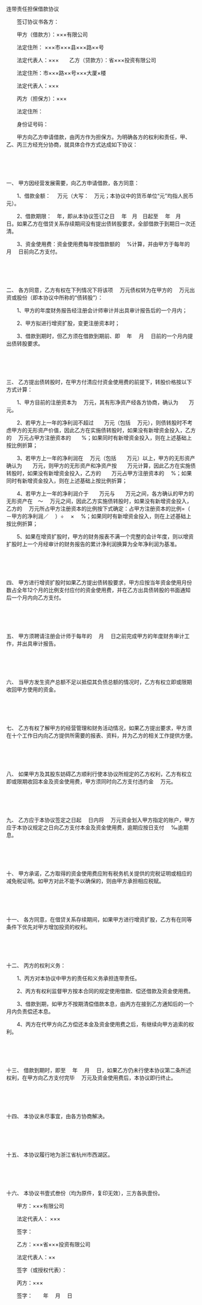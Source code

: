 



连带责任担保借款协议



 

　　签订协议书各方：　　

　　甲方（借款方）：×××有限公司

　　法定住所： ×××市×××县×××路××号

　　法定代表人：×××　　乙方（贷款方）：省×××投资有限公司

　　法定住所：市×××路××号×××大厦×楼

　　法定代表人：×××　　

　　丙方（担保方）：×××

　　法定住所：

　　身份证号码：　　

　　甲方向乙方申请借款，由丙方作为担保方。为明确各方的权利和责任，甲、乙、丙三方经充分协商，就具体合作方式达成如下协议：

　　

　　

一、
甲方因经营发展需要，向乙方申请借款，各方同意：

　　1、借款金额：　 万元（大写：　万元；本协议中的货币单位“元”均指人民币元）。

　　2、借款期限：　年，即从本协议签订之日　 年　月　日起至　 年　月　日。如果乙方在借贷关系存续期间没有提出债转股要求，全部借款于到期日一次还清。

　　3、资金使用费：资金使用费每年按借款额的　 %计算，并由甲方于每年的　 月　 日前向乙方支付。

　　

　　

二、
各方同意，乙方有权在下列情况下将该项　 万元债权转为在甲方的　 万元出资或股份（即本协议中所称的“债转股”）：

　　1、甲方的年度财务报告经注册会计师审计并出具审计报告后的一个月内；

　　2、甲方拟进行增资扩股，变更注册资本时；

　　3、借款到期时，但乙方须在借款到期前、即　 年　 月　 日前的一个月内提出债转股要求。

　　

　　

三、
乙方提出债转股时，在甲方付清应付资金使用费的前提下，转股价格按以下方式计算：

　　1、甲方目前的注册资本为　 万元，其有形净资产经各方协商，确认为　　万元。

　　2、若甲方上一年的净利润不超过　　万元（包括　 万元），则债转股时不考虑甲方的无形资产价值，因此乙方在实施债转股时，如果没有新增资金投入，乙方的　 万元占甲方注册资本的　　%；如果同时有新增资金投入，则在上述基础上按比例折算；

　　3、若甲方上一年的净利润在　 万元（包括　　万元）以上，甲方的无形资产确认为　　万元，则甲方的无形资产和净资产按　　万元计算，因此乙方在实施债转股时，如果没有新增资金投入，乙方的　　万元占甲方注册资本的　 %；如果同时有新增资金投入，则在上述基础上按比例折算；

　　4、若甲方上一年的净利润介于　　万元与　　万元之间，各方确认的甲方的无形资产在　～　 万元之间，因此乙方实施债转股时，如果没有新增资金投入，乙方的　 万元所占甲方注册资本的比例按下式确定：占甲方注册资本的比例=（　 －甲方的净利润／　 ）÷　 ×　 %；如果同时有新增资金投入，则在上述基础上按比例折算；

　　5、如果在增资扩股时，甲方的财务报表不满一个完整的会计年度，则以增资扩股时上一个月经审计的财务报告的累计净利润换算为全年净利润为基准。

　　

　　

四、
甲方进行增资扩股时如果乙方提出债转股要求，甲方应按当年资金使用月份数占全年12个月的比例支付应付的资金使用费，并在乙方出具债转股的书面通知后一个月内向乙方支付。

　　

　　

五、
甲方须聘请注册会计师于每年的　 月　 日之前完成甲方的年度财务审计工作，并出具审计报告。

　　

　　

六、
当甲方发生资产总额不足以抵偿其负债总额的情况时，乙方有权立即或限期收回甲方使用的资金。

　　

　　

七、
乙方有权了解甲方的经营管理和财务活动情况，如果乙方提出要求，甲方须在十个工作日内向乙方提供所需要的报表、资料，并为乙方的相关工作提供方便。

　　

　　

八、
如果甲方及其股东妨碍乙方顺利行使本协议所规定的乙方权利，乙方有权立即或限期收回本金及资金使用费，甲方须同时向乙方支付违约金　 万元。

　　

　　

九、
乙方应于本协议签定之日起　 日内将　 万元资金划入甲方指定的账户，甲方应于本协议规定之日向乙方支付本金及资金使用费，逾期应按日支付　 ‰逾期息。

　　

　　

十、
甲方承诺，乙方取得的资金使用费应附有税务机关提供的完税证明或相应的减免税证明。如甲方对此不能予以确保的，则由甲方承担相应税赋。

　　

　　

十一、
各方同意，在借贷关系存续期间，如果甲方进行增资扩股，乙方有在同等条件下优先对甲方增加投资的权利。

　　

　　

十二、
丙方的权利义务：

　　1、丙方对本协议中甲方的责任和义务承担连带责任。

　　2、丙方有权利监督甲方按本合同的规定使用借款、偿还借款及资金使用费。

　　3、借款到期，如甲方不按期清偿借款本息，由丙方在接到乙方通知后的一个月内负责偿还本息。

　　4、丙方在代甲方向乙方偿还本金及资金使用费之后，有继续向甲方追索的权利。

　　

　　

十三、
借款到期时，即至　 年　 月　 日，如果乙方仍未行使本协议第二条所述权利，在甲方向乙方支付完毕　 万元及资金使用费后，本协议即行终止。

　　

　　

十四、
本协议未尽事宜，由各方协商解决。

　　

　　

十五、
本协议履行地为浙江省杭州市西湖区。

　　

　　

十六、
本协议书壹式叁份（均为原件，复印无效），三方各执壹份。　　

　　甲方：×××有限公司

　　法定代表人： ×××

　　签字：　　

　　乙方：×××省×××投资有限公司

　　法定代表人：××

　　签字（或授权代表）：　　

　　丙方：×××

　　签字：　　年　 月　 日

　　